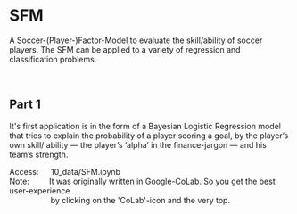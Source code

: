 # SFM
A Soccer-(Player-)Factor-Model to evaluate the skill/ability of soccer players.
The SFM can be applied to a variety of regression and classification problems.

<br>

## Part 1
It's first application is in the form of a Bayesian Logistic Regression model that tries to explain the probability of a player scoring a goal, by the player’s own skill/ ability — the player’s ‘alpha’ in the finance-jargon — and his team’s strength.

Access: &emsp;   10_data/SFM.ipynb <br>
Note:   &emsp;&emsp;    It was originally written in Google-CoLab. So you get the best user-experience <br>
&emsp;&emsp;&emsp;&emsp;&emsp; by clicking on the 'CoLab'-icon and the very top.


